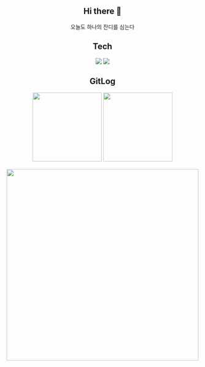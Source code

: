 <div align="center">

## Hi there 👋
오늘도 하나의 잔디를 심는다

## Tech
<!-- badge -->
<img src="https://img.shields.io/badge/Swift-F05138?style=for-the-badge&logo=Swift&logoColor=white">
<img src="https://img.shields.io/badge/github-181717?style=for-the-badge&logo=github&logoColor=white">
<br>

## GitLog
<div align="leading">
  <img src="https://github-readme-stats.vercel.app/api/top-langs/?username=Seon-u&layout=compact&theme=vue" height="180px"/>
  <img src="https://github-readme-stats.vercel.app/api?username=Seon-u&theme=vue&show_icons=true" height="180px"/>
</div>
<br/>
<div align="leading">
  <img src="https://streak-stats.demolab.com?user=Seon-u&theme=whatsapp-light2&hide_border=true&border_radius=5.9" width="500px"/>
</div>

<!--
**Seon-U/Seon-U** is a ✨ _special_ ✨ repository because its `README.md` (this file) appears on your GitHub profile.

Here are some ideas to get you started:

- 🔭 I’m currently working on ...
- 🌱 I’m currently learning ...
- 👯 I’m looking to collaborate on ...
- 🤔 I’m looking for help with ...
- 💬 Ask me about ...
- 📫 How to reach me: ...
- 😄 Pronouns: ...
- ⚡ Fun fact: ...
-->

</div>
